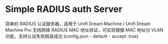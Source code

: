 # Simple RADIUS auth Server

简单的 RADIUS 认证服务器，适用于 Unifi Dream Machine / Unifi Dream Machine Pro 无线网络 RADIUS MAC 地址验证，可实现根据 MAC 地址分 VLAN 功能，支持认证失败假装成功 (config.json - default - accept: true)